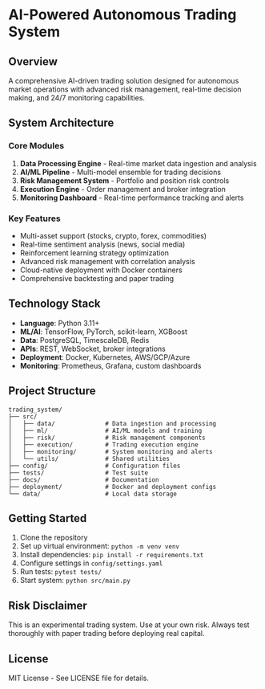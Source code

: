 # AI-Powered Autonomous Trading System

## Overview
A comprehensive AI-driven trading solution designed for autonomous market operations with advanced risk management, real-time decision making, and 24/7 monitoring capabilities.

## System Architecture

### Core Modules
1. **Data Processing Engine** - Real-time market data ingestion and analysis
2. **AI/ML Pipeline** - Multi-model ensemble for trading decisions
3. **Risk Management System** - Portfolio and position risk controls
4. **Execution Engine** - Order management and broker integration
5. **Monitoring Dashboard** - Real-time performance tracking and alerts

### Key Features
- Multi-asset support (stocks, crypto, forex, commodities)
- Real-time sentiment analysis (news, social media)
- Reinforcement learning strategy optimization
- Advanced risk management with correlation analysis
- Cloud-native deployment with Docker containers
- Comprehensive backtesting and paper trading

## Technology Stack
- **Language**: Python 3.11+
- **ML/AI**: TensorFlow, PyTorch, scikit-learn, XGBoost
- **Data**: PostgreSQL, TimescaleDB, Redis
- **APIs**: REST, WebSocket, broker integrations
- **Deployment**: Docker, Kubernetes, AWS/GCP/Azure
- **Monitoring**: Prometheus, Grafana, custom dashboards

## Project Structure
```
trading_system/
├── src/
│   ├── data/              # Data ingestion and processing
│   ├── ml/                # AI/ML models and training
│   ├── risk/              # Risk management components
│   ├── execution/         # Trading execution engine
│   ├── monitoring/        # System monitoring and alerts
│   └── utils/             # Shared utilities
├── config/                # Configuration files
├── tests/                 # Test suite
├── docs/                  # Documentation
├── deployment/            # Docker and deployment configs
└── data/                  # Local data storage
```

## Getting Started
1. Clone the repository
2. Set up virtual environment: `python -m venv venv`
3. Install dependencies: `pip install -r requirements.txt`
4. Configure settings in `config/settings.yaml`
5. Run tests: `pytest tests/`
6. Start system: `python src/main.py`

## Risk Disclaimer
This is an experimental trading system. Use at your own risk. Always test thoroughly with paper trading before deploying real capital.

## License
MIT License - See LICENSE file for details.